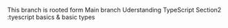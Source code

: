 This branch is rooted form Main branch
Uderstanding TypeScript
Section2 :tyescript basics & basic types
